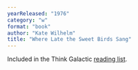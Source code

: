 ```yaml
---
yearReleased: "1976"
category: "w"
format: "book"
author: "Kate Wilhelm"
title: "Where Late the Sweet Birds Sang"
---
```

Included in the Think Galactic <a href="http://thinkgalactic.org/reading-lists/by-author/">reading list</a>.
 